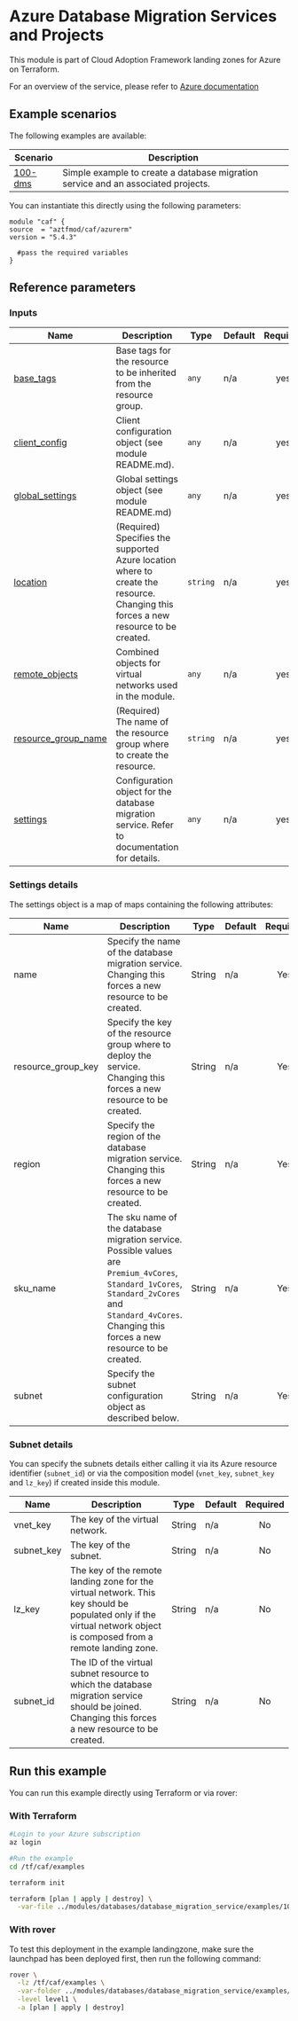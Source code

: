 # Azure Database Migration Services and Projects

This module is part of Cloud Adoption Framework landing zones for Azure on Terraform.

For an overview of the service, please refer to [Azure documentation](https://azure.microsoft.com/en-us/services/database-migration/#overview)

## Example scenarios

The following examples are available:

| Scenario                                                     | Description                                                  |
| ------------------------------------------------------------ | ------------------------------------------------------------ |
| [100-dms](./examples/database_migration_services)     | Simple example to create a database migration service and an associated projects. |

You can instantiate this directly using the following parameters:

```hcl
module "caf" {
source  = "aztfmod/caf/azurerm"
version = "5.4.3"

  #pass the required variables
}
```

## Reference parameters

<!-- BEGINNING OF PRE-COMMIT-TERRAFORM DOCS HOOK -->
### Inputs

| Name | Description | Type | Default | Required |
|------|-------------|------|---------|:--------:|
| <a name="input_base_tags"></a> [base\_tags](#input\_base\_tags) | Base tags for the resource to be inherited from the resource group. | `any` | n/a | yes |
| <a name="input_client_config"></a> [client\_config](#input\_client\_config) | Client configuration object (see module README.md). | `any` | n/a | yes |
| <a name="input_global_settings"></a> [global\_settings](#input\_global\_settings) | Global settings object (see module README.md) | `any` | n/a | yes |
| <a name="input_location"></a> [location](#input\_location) | (Required) Specifies the supported Azure location where to create the resource. Changing this forces a new resource to be created. | `string` | n/a | yes |
| <a name="input_remote_objects"></a> [remote\_objects](#input\_remote\_objects) | Combined objects for virtual networks used in the module. | `any` | n/a | yes |
| <a name="input_resource_group_name"></a> [resource\_group\_name](#input\_resource\_group\_name) | (Required) The name of the resource group where to create the resource. | `string` | n/a | yes |
| <a name="input_settings"></a> [settings](#input\_settings) | Configuration object for the database migration service. Refer to documentation for details. | `any` | n/a | yes |
<!-- END OF PRE-COMMIT-TERRAFORM DOCS HOOK -->

### Settings details

The settings object is a map of maps containing the following attributes:

| Name | Description | Type | Default | Required |
|------|-------------|------|---------|:--------:|
| name | Specify the name of the database migration service. Changing this forces a new resource to be created. | String | n/a | Yes |
| resource_group_key | Specify the key of the resource group where to deploy the service. Changing this forces a new resource to be created. | String | n/a | Yes |
| region | Specify the region of the database migration service. Changing this forces a new resource to be created. | String | n/a | Yes |
| sku_name | The sku name of the database migration service. Possible values are ```Premium_4vCores```, ```Standard_1vCores```, ```Standard_2vCores``` and ```Standard_4vCores```. Changing this forces a new resource to be created. | String | n/a | Yes |
| subnet | Specify the subnet configuration object as described below. | String | n/a | Yes |

### Subnet details

You can specify the subnets details either calling it via its Azure resource identifier (```subnet_id```) or via the composition model (```vnet_key```, ```subnet_key``` and ```lz_key```) if created inside this module.

| Name | Description | Type | Default | Required |
|------|-------------|------|---------|:--------:|
| vnet_key | The key of the virtual network. | String | n/a | No |
| subnet_key | The key of the subnet. | String | n/a | No |
| lz_key | The key of the remote landing zone for the virtual network. This key should be populated only if the virtual network object is composed from a remote landing zone. | String | n/a | No |
| subnet_id | The ID of the virtual subnet resource to which the database migration service should be joined. Changing this forces a new resource to be created. | String | n/a | No |


## Run this example

You can run this example directly using Terraform or via rover:

### With Terraform

```bash
#Login to your Azure subscription
az login

#Run the example
cd /tf/caf/examples

terraform init

terraform [plan | apply | destroy] \
  -var-file ../modules/databases/database_migration_service/examples/100-dms/configuration.tfvars
```

### With rover

To test this deployment in the example landingzone, make sure the launchpad has been deployed first, then run the following command:

```bash
rover \
  -lz /tf/caf/examples \
  -var-folder ../modules/databases/database_migration_service/examples/100-dms \
  -level level1 \
  -a [plan | apply | destroy]
```
